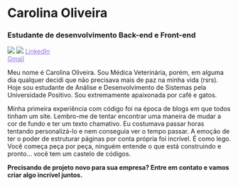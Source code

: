 # Carolina Oliveira

### Estudante de desenvolvimento Back-end e Front-end

<a href="https://www.linkedin.com/in/caarolinas/" target="_blank"><img loading="lazy" src="https://img.shields.io/badge/-LinkedIn-%230077B5?style=for-the-badge&logo=linkedin&logoColor=white" target="_blank"></a>   <a href = "mailto:carolina.dsoliveira@gmail.com"><img loading="lazy" src="https://img.shields.io/badge/Gmail-D14836?style=for-the-badge&logo=gmail&logoColor=white" target="_blank"></a>
<a href="https://www.linkedin.com/in/caarolinas/" target="_blank" style="color: #9370DB;">LinkedIn</a>  
<a href="mailto:carolina.dsoliveira@gmail.com" style="color: #9370DB;">Gmail</a>

Meu nome é Carolina Oliveira. Sou Médica Veterinária, porém, em alguma dia qualquer decidi que não precisava mais de paz na minha vida (rsrs). Hoje sou estudante de Análise e Desenvolvimento de Sistemas pela Universidade Positivo. Sou extremamente apaixonada por café e gatos. 

Minha primeira experiência com código foi na época de blogs em que todos tinham um site. Lembro-me de tentar encontrar uma maneira de mudar a cor de fundo e ter um texto chamativo. Eu costumava passar horas tentando personalizá-lo e nem conseguia ver o tempo passar. A emoção de ter o poder de estruturar páginas por conta própria foi incrível. É como lego. Você começa peça por peça, ninguém entende o que está construindo e pronto... você tem um castelo de códigos.


**Precisando de projeto novo para sua empresa? Entre em contato e vamos criar algo incrível juntos.**
